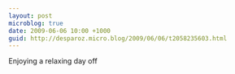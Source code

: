 ```yaml
---
layout: post
microblog: true
date: 2009-06-06 10:00 +1000
guid: http://desparoz.micro.blog/2009/06/06/t2058235603.html
---
```

Enjoying a relaxing day off
